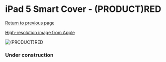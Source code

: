 # iPad 5 Smart Cover - (PRODUCT)RED

[Return to previous page](/ipad_air)

[High-resolution image from Apple](https://store.storeimages.cdn-apple.com/8756/as-images.apple.com/is/MQ4N2?wid=4500&hei=4500&fmt=png)

<div style="width: 384px"><img src="/everysource/MQ4N2.png" alt="(PRODUCT)RED"></div>

### Under construction
